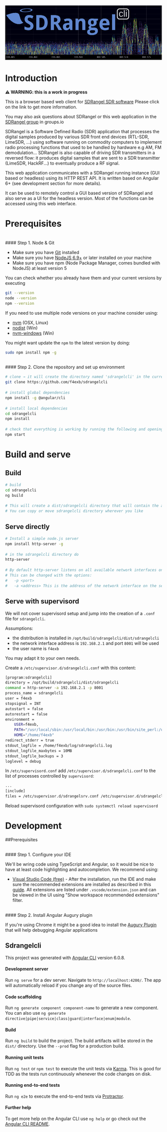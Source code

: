 ![SDR Angel CLI banner](doc/img/sdrangelcli.png)

# Introduction

**&#9888; WARNING: this is a work in progress**

This is a browser based web client for [SDRangel SDR software](https://github.com/f4exb/sdrangel) Please click on the link to get more information.

You may also ask questions about SDRangel or this web application in the [SDRangel group](https://groups.io/g/sdrangel) in groups.io

SDRangel is a Software Defined Radio (SDR) application that processes the digital samples produced by various SDR front end devices (RTL-SDR, LimeSDR, ...) using software running on commodity computers to implement radio processing functions that used to be handled by hardware e.g AM, FM demodulation... SDRangel is also capable of driving SDR transmitters in a reversed flow: it produces digital samples that are sent to a SDR transmitter (LimeSDR, HackRF...) to eventually produce a RF signal.

This web application communicates with a SDRangel running instance (GUI based or headless) using its HTTP REST API. It is written based on Angular 6+ (see development section for more details).

It can be used to remotely control a GUI based version of SDRangel and also serve as a UI for the headless version. Most of the functions can be accessed using this web interface.

# Prerequisites

</br>
#### Step 1. Node & Git

* Make sure you have [Git](https://www.git-scm.com) installed
* Make sure you have [NodeJS 6.9+](https://nodejs.org/) or later installed on your machine
* Make sure you have npm (Node Package Manager, comes bundled with NodeJS) at least version 5

You can check whether you already have them and your current versions by executing

```bash
git --version
node --version
npm --version
```

If you need to use multiple node versions on your machine consider using:
* [nvm](https://github.com/creationix/nvm) (OSX, Linux)
* [nodist](https://github.com/marcelklehr/nodist) (Win)
* [nvm-windows](https://github.com/coreybutler/nvm-windows) (Win)

You might want update the `npm` to the latest version by doing:

```bash
sudo npm install npm -g
```
</br>
#### Step 2. Clone the repository and set up environment

```bash
# clone → it will create the directory named 'sdrangelcli' in the current one
git clone https://github.com/f4exb/sdrangelcli

# install global dependencies
npm install -g @angular/cli

# install local dependencies
cd sdrangelcli
npm install

# check that everything is working by running the following and opening http://localhost:4200 in your browser afterwards
npm start
```

# Build and serve

## Build

```bash
# build
cd sdrangelcli
ng build

# This will create a dist/sdrangelcli directory that will contain the application
# You can copy or move sdrangelcli directory wherever you like

```

## Serve directly

```bash
# Install a simple node.js server
npm install http-server -g

# in the sdrangelcli directory do
http-server

# By default http-server listens on all available network interfaces on port 8080.
# This can be changed with the options:
#   -p <port>
#   -a <address> This is the address of the network interface on the server

```

## Serve with supervisord

We will not cover supervisord setup and jump into the creation of a `.conf` file for `sdrangelcli`.

Assumptions:
  - the distribution is installed in `/opt/build/sdrangelcli/dist/sdrangelcli`
  - the network interface address is `192.168.2.1` and port `8001` will be used
  - the user name is `f4exb`

You may adapt it to your own needs.

Create a `/etc/supervisor.d/sdrangelcli.conf` with this content:

```bash
[program:sdrangelcli]
directory = /opt/build/sdrangelcli/dist/sdrangelcli
command = http-server -a 192.168.2.1 -p 8001
process_name = sdrangelcli
user = f4exb
stopsignal = INT
autostart = false
autorestart = false
environment =
    USER=f4exb,
    PATH="/usr/local/sbin:/usr/local/bin:/usr/bin:/usr/bin/site_perl:/usr/bin/vendor_perl:/usr/bin/core_perl",
    HOME="/home/f4exb"
redirect_stderr = true
stdout_logfile = /home/f4exb/log/sdrangelcli.log
stdout_logfile_maxbytes = 10MB
stdout_logfile_backups = 3
loglevel = debug
```

In `/etc/supervisord.conf` add `/etc/supervisor.d/sdrangelcli.conf` to the list of processes controlled by `supervisord`:

```bash
...
[include]
files = /etc/supervisor.d/sdrangelsrv.conf /etc/supervisor.d/sdrangelcli.conf
```

Reload supervisord configuration with `sudo systemctl reload supervisord`

# Development

##Prerequisites

<br/>
#### Step 1. Configure your IDE

We'll be wring code using TypeScript and Angular, so it would be nice to have at least code highlighting and autocompletion.
We recommend using:

* [Visual Studio Code (free)](https://code.visualstudio.com/Download) - After the installation, run the IDE and make sure the recommended extensions are installed as described in this [guide](https://code.visualstudio.com/docs/editor/extension-gallery#_workspace-recommended-extensions). All extensions are listed under `.vscode/extension.json` and can be viewed in the UI using "Show workspace recommended extensions" filter.

</br>
#### Step 2. Install Angular Augury plugin

If you're using Chrome it might be a good idea to install the [Augury Plugin](https://augury.angular.io) that will help debugging Angular applications

## Sdrangelcli

This project was generated with [Angular CLI](https://github.com/angular/angular-cli) version 6.0.8.

#### Development server

Run `ng serve` for a dev server. Navigate to `http://localhost:4200/`. The app will automatically reload if you change any of the source files.

#### Code scaffolding

Run `ng generate component component-name` to generate a new component. You can also use `ng generate directive|pipe|service|class|guard|interface|enum|module`.

#### Build

Run `ng build` to build the project. The build artifacts will be stored in the `dist/` directory. Use the `--prod` flag for a production build.

#### Running unit tests

Run `ng test` or `npm test` to execute the unit tests via [Karma](https://karma-runner.github.io). This is good for TDD as the tests run continuously whenever the code changes on disk.

#### Running end-to-end tests

Run `ng e2e` to execute the end-to-end tests via [Protractor](http://www.protractortest.org/).

#### Further help

To get more help on the Angular CLI use `ng help` or go check out the [Angular CLI README](https://github.com/angular/angular-cli/blob/master/README.md).
